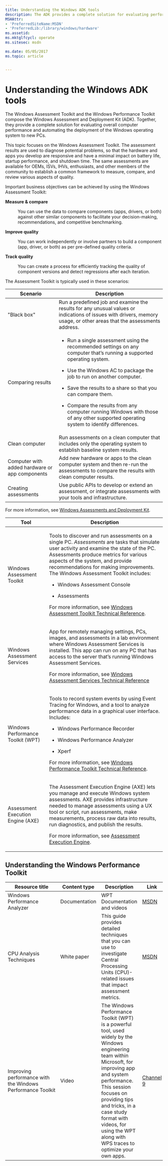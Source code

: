 ```yaml
---
title: Understanding the Windows ADK tools
description: The ADK provides a complete solution for evaluating performance and deploying Windows to PCs.
MSHAttr:
- 'PreferredSiteName:MSDN'
- 'PreferredLib:/library/windows/hardware'
ms.assetid: 
ms.mktglfcycl: operate
ms.sitesec: msdn

ms.date: 05/05/2017
ms.topic: article


---
```


# Understanding the Windows ADK tools

The Windows Assessment Toolkit and the Windows Performance Toolkit compose the Windows Assessment and Deployment Kit (ADK). Together, they provide a complete solution for evaluating overall computer performance and automating the deployment of the Windows operating system to new PCs.

This topic focuses on the Windows Assessment Toolkit. The assessment results are used to diagnose potential problems, so that the hardware and apps you develop are responsive and have a minimal impact on battery life, startup performance, and shutdown time. The same assessments are available for OEMs, ISVs, IHVs, enthusiasts, and other members of the community to establish a common framework to measure, compare, and review various aspects of quality.

Important business objectives can be achieved by using the Windows Assessment Toolkit:

<dl>
<dt><strong>Measure &amp; compare</strong></dt>
<dd>
<p>You can use the data to compare components (apps, drivers, or both) against other similar components to facilitate your decision-making, recommendations, and competitive benchmarking.</p>
</dd>
<dt><strong>Improve quality</strong></dt>
<dd>
<p>You can work independently or involve partners to build a component (app, driver, or both) as per pre-defined quality criteria.</p>
</dd>
<dt><strong>Track quality</strong></dt>
<dd>
<p>You can create a process for efficiently tracking the quality of component versions and detect regressions after each iteration.</p>
</dd>
</dl>

The Assessment Toolkit is typically used in these scenarios:

<table>
<thead>
<tr class="header">
<th>Scenario</th>
<th>Description</th>
</tr>
</thead>
<tbody>
<tr class="odd">
<td>&quot;Black box&quot;</td>
<td>Run a predefined job and examine the results for any unusual values or indications of issues with drivers, memory usage, or other areas that the assessments address.</td>
</tr>
<tr class="even">
<td>Comparing results</td>
<td><ul>
<li><p>Run a single assessment using the recommended settings on any computer that’s running a supported operating system.</p></li>
<li><p>Use the Windows AC to package the job to run on another computer.</p></li>
<li><p>Save the results to a share so that you can compare them.</p></li>
<li><p>Compare the results from any computer running Windows with those of any other supported operating system to identify differences.</p></li>
</ul></td>
</tr>
<tr class="odd">
<td>Clean computer</td>
<td>Run assessments on a clean computer that includes only the operating system to establish baseline system results.</td>
</tr>
<tr class="even">
<td>Computer with added hardware or app components</td>
<td>Add new hardware or apps to the clean computer system and then re-run the assessments to compare the results with clean computer results.</td>
</tr>
<tr class="odd">
<td>Creating assessments</td>
<td>Use public APIs to develop or extend an assessment, or integrate assessments with your tools and infrastructure.</td>
</tr>
</tbody>
</table>

For more information, see [Windows Assessments and Deployment Kit](https://msdn.microsoft.com/en-us/library/windows/hardware/hh825420.aspx).

<table>
<thead>
<tr class="header">
<th>Tool</th>
<th>Description</th>
</tr>
</thead>
<tbody>
<tr class="odd">
<td>Windows Assessment Toolkit</td>
<td><p>Tools to discover and run assessments on a single PC. <em>Assessments</em> are tasks that simulate user activity and examine the state of the PC. Assessments produce metrics for various aspects of the system, and provide recommendations for making improvements. The Windows Assessment Toolkit includes:</p>
<ul>
<li><p>Windows Assessment Console</p></li>
<li><p>Assessments</p></li>
</ul>
<p>For more information, see <a href="https://msdn.microsoft.com/en-us/library/windows/hardware/hh825508.aspx" data-raw-source="[Windows Assessment Toolkit Technical Reference](https://msdn.microsoft.com/en-us/library/windows/hardware/hh825508.aspx)">Windows Assessment Toolkit Technical Reference</a>.</p></td>
</tr>
<tr class="even">
<td>Windows Assessment Services</td>
<td><p>App for remotely managing settings, PCs, images, and assessments in a lab environment where Windows Assessment Services is installed. This app can run on any PC that has access to the server that’s running Windows Assessment Services.</p>
<p>For more information, see <a href="https://msdn.microsoft.com/en-us/library/windows/hardware/hh825573.aspx" data-raw-source="[Windows Assessment Services Technical Reference](https://msdn.microsoft.com/en-us/library/windows/hardware/hh825573.aspx)">Windows Assessment Services Technical Reference</a></p></td>
</tr>
<tr class="odd">
<td>Windows Performance Toolkit (WPT)</td>
<td><p>Tools to record system events by using Event Tracing for Windows, and a tool to analyze performance data in a graphical user interface. Includes:</p>
<ul>
<li><p>Windows Performance Recorder</p></li>
<li><p>Windows Performance Analyzer</p></li>
<li><p>Xperf</p></li>
</ul>
<p>For more information, see <a href="https://msdn.microsoft.com/en-us/library/hh162945.aspx" data-raw-source="[Windows Performance Toolkit Technical Reference](https://msdn.microsoft.com/en-us/library/hh162945.aspx)">Windows Performance Toolkit Technical Reference</a>.</p></td>
</tr>
<tr class="even">
<td>Assessment Execution Engine (AXE)</td>
<td><p>The Assessment Execution Engine (AXE) lets you manage and execute Windows system assessments. AXE provides infrastructure needed to manage assessments using a UX tool or script, run assessments, make measurements, process raw data into results, run diagnostics, and publish the results.</p>
<p>For more information, see <a href="https://msdn.microsoft.com/library/windows/desktop/hh437709.aspx" data-raw-source="[Assessment Execution Engine](https://msdn.microsoft.com/library/windows/desktop/hh437709.aspx)">Assessment Execution Engine</a>.</p></td>
</tr>
</tbody>
</table>


## Understanding the Windows Performance Toolkit

| Resource title                                               | Content type  | Description                                                                                                                                                                                                                                                                                                                 | Link |
|--------------------------------------------------------------|---------------|-----------------------------------------------------------------------------------------------------------------------------------------------------------------------------------------------------------------------------------------------------------------------------------------------------------------------------|-----------------------------------------------------------------------------------------------------------------------------------------------------------|
| Windows Performance Analyzer                                 | Documentation | WPT Documentation and videos                                                                                                                                                                                                                                                                                                | [MSDN](https://msdn.microsoft.com/en-us/library/windows/hardware/hh448170.aspx) |
| CPU Analysis Techniques                                      | White paper   | This guide provides detailed techniques that you can use to investigate Central Processing Units (CPU)-related issues that impact assessment metrics.                                                                                                                                                                       | [MSDN](https://msdn.microsoft.com/en-us/library/windows/desktop/jj679884.aspx) |
| Improving performance with the Windows Performance Toolkit | Video         | The Windows Performance Toolkit (WPT) is a powerful tool, used widely by the Windows engineering team within Microsoft, for improving app and system performance. This session focuses on providing tips and tricks, in a case study format with videos, for using the WPT along with WPS traces to optimize your own apps. | [Channel 9](https://channel9.msdn.com/events/BUILD/BUILD2011/HW-59T) |



